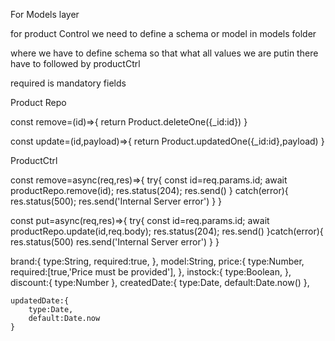 For Models layer

for product Control we need to define a schema or model in models folder

where we have to define schema so that what all values we are putin there 
have to followed by productCtrl 

required is mandatory fields




Product Repo


const remove=(id)=>{
    return Product.deleteOne({_id:id})
}

const update=(id,payload)=>{
    return Product.updatedOne({_id:id},payload)
}

ProductCtrl

const remove=async(req,res)=>{
    try{
        const id=req.params.id;
        await productRepo.remove(id);
        res.status(204);
        res.send()
    }
    catch(error){
        res.status(500);
        res.send('Internal Server error')
    }
}


const put=async(req,res)=>{
    try{
        const id=req.params.id;
        await productRepo.update(id,req.body);
        res.status(204);
        res.send()
    }catch(error){
        res.status(500)
        res.send('Internal Server error')
        }
}


brand:{
        type:String,
        required:true,
    },
    model:String,
    price:{
        type:Number,
        required:[true,'Price must be provided'],
    },
    instock:{
        type:Boolean,
    },
    discount:{
        type:Number
    },
    createdDate:{
        type:Date,
        default:Date.now()
    },
   
    updatedDate:{
        type:Date,
        default:Date.now
    }